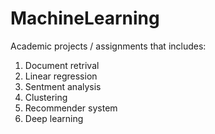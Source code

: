 # MachineLearning
Academic projects / assignments that includes:
  1. Document retrival
  2. Linear regression
  3. Sentment analysis
  4. Clustering
  5. Recommender system
  6. Deep learning
